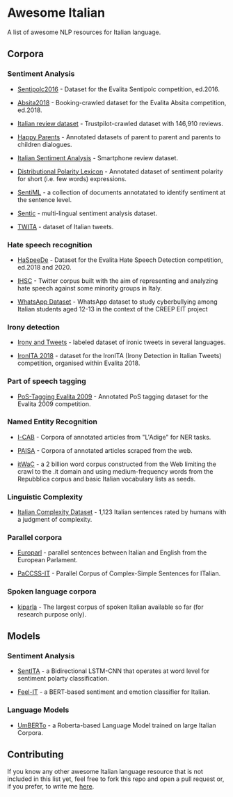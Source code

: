 # Awesome Italian
A list of awesome NLP resources for Italian language.

## Corpora
### Sentiment Analysis
* [Sentipolc2016](http://www.di.unito.it/~tutreeb/sentipolc-evalita16/data.html) - Dataset for the  Evalita Sentipolc competition, ed.2016.

* [Absita2018](http://sag.art.uniroma2.it/absita/data/) - Booking-crawled dataset for the Evalita Absita competition, ed.2018.

* [Italian review dataset](https://github.com/AlessandroGianfelici/italian_reviews_dataset) - Trustpilot-crawled dataset with 146,910 reviews.

* [Happy Parents](https://github.com/mirkolai/Happy-Parents) - Annotated datasets of parent to parent and parents to children dialogues.

* [Italian Sentiment Analysis](https://github.com/nicolaCirillo/italian-sentiment-analysis) - Smartphone review dataset.

* [Distributional Polarity Lexicon](http://sag.art.uniroma2.it/demo-software/distributional-polarity-lexicon/) - Annotated dataset of sentiment polarity for short (i.e. few words) expressions.

* [SentiML](http://corpus.leeds.ac.uk/marilena/SentiML/) -  a collection of documents annotatated to identify sentiment at the sentence level.

* [Sentic](https://sentic.net/downloads/) -  multi-lingual sentiment analysis dataset.

* [TWITA](http://valeriobasile.github.io/twita/downloads.html) -  dataset of Italian tweets.


### Hate speech recognition
* [HaSpeeDe](https://github.com/msang/haspeede) - Dataset for the  Evalita Hate Speech Detection competition, ed.2018 and 2020.

* [IHSC](https://github.com/msang/hate-speech-corpus) - Twitter corpus built with the aim of representing and analyzing hate speech against some minority groups in Italy.

* [WhatsApp Dataset](https://github.com/dhfbk/WhatsApp-Dataset) - WhatsApp dataset to study cyberbullying among Italian students aged 12-13 in the context of the CREEP EIT project

### Irony detection
* [Irony and Tweets](https://github.com/Jihen-Karoui/French-Italian-and-English-Corpora) - labeled dataset of ironic tweets in several languages.

* [IronITA 2018](http://www.di.unito.it/~tutreeb/ironita-evalita18/data.html) - dataset for the IronITA (Irony Detection in Italian Tweets) competition, organised within Evalita 2018.

### Part of speech tagging
* [PoS-Tagging Evalita 2009](http://medialab.di.unipi.it/evalita/) - Annotated PoS tagging dataset for the Evalita 2009 competition. 

### Named Entity Recognition
* [I-CAB](https://ontotext.fbk.eu/icab.html/) - Corpora of annotated articles from "L'Adige" for NER tasks. 

* [PAISA](https://www.corpusitaliano.it/) - Corpora of annotated articles scraped from the web. 

* [itWaC](https://wacky.sslmit.unibo.it/doku.php?id=corpora) - a 2 billion word corpus constructed from the Web limiting the crawl to the .it domain and using medium-frequency words from the Repubblica corpus and basic Italian vocabulary lists as seeds. 

### Linguistic Complexity
* [Italian Complexity Dataset](http://www.italianlp.it/resources/corpus-of-sentences-rated-with-human-complexity-judgments/) - 1,123 Italian sentences rated by humans with a judgment of complexity. 

### Parallel corpora
* [Europarl](https://www.statmt.org/europarl/) - parallel sentences between Italian and English from the European Parlament. 

* [PaCCSS-IT](http://www.italianlp.it/resources/paccss-it-parallel-corpus-of-complex-simple-sentences-for-italian/) - Parallel Corpus of Complex-Simple Sentences for ITalian. 

### Spoken language corpora
* [kiparla](http://kiparla.it/il-corpus/) - The largest corpus of spoken Italian available so far (for research purpose only). 

## Models
### Sentiment Analysis
* [SentITA](https://github.com/NicGian/SentITA/) - a Bidirectional LSTM-CNN that operates at word level for sentiment polarty classification.

* [Feel-IT](https://github.com/MilaNLProc/feel-it/) - a BERT-based sentiment and emotion classifier for Italian.

### Language Models
* [UmBERTo](https://github.com/musixmatchresearch/umberto/) - a Roberta-based Language Model trained on large Italian Corpora.


## Contributing
If you know any other awesome Italian language resource that is not included in this list yet, feel free to fork this repo and open a pull request or, if you prefer, to write me [here](https://github.com/AlessandroGianfelici/awesome-italian/issues).
